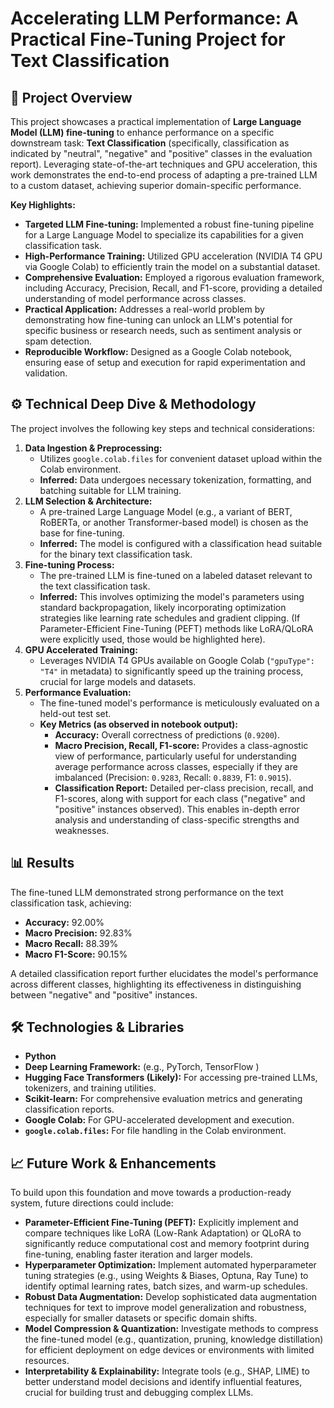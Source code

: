 # Accelerating LLM Performance: A Practical Fine-Tuning Project for Text Classification

## 🌟 Project Overview

This project showcases a practical implementation of **Large Language Model (LLM) fine-tuning** to enhance performance on a specific downstream task: **Text Classification** (specifically, classification as indicated by "neutral", "negative" and "positive" classes in the evaluation report). Leveraging state-of-the-art techniques and GPU acceleration, this work demonstrates the end-to-end process of adapting a pre-trained LLM to a custom dataset, achieving superior domain-specific performance.

**Key Highlights:**

* **Targeted LLM Fine-tuning:** Implemented a robust fine-tuning pipeline for a Large Language Model to specialize its capabilities for a given classification task.
* **High-Performance Training:** Utilized GPU acceleration (NVIDIA T4 GPU via Google Colab) to efficiently train the model on a substantial dataset.
* **Comprehensive Evaluation:** Employed a rigorous evaluation framework, including Accuracy, Precision, Recall, and F1-score, providing a detailed understanding of model performance across classes.
* **Practical Application:** Addresses a real-world problem by demonstrating how fine-tuning can unlock an LLM's potential for specific business or research needs, such as sentiment analysis or spam detection.
* **Reproducible Workflow:** Designed as a Google Colab notebook, ensuring ease of setup and execution for rapid experimentation and validation.


## ⚙️ Technical Deep Dive & Methodology

The project involves the following key steps and technical considerations:

1.  **Data Ingestion & Preprocessing:**
    * Utilizes `google.colab.files` for convenient dataset upload within the Colab environment.
    * **Inferred:** Data undergoes necessary tokenization, formatting, and batching suitable for LLM training.
2.  **LLM Selection & Architecture:**
    * A pre-trained Large Language Model (e.g., a variant of BERT, RoBERTa, or another Transformer-based model) is chosen as the base for fine-tuning.
    * **Inferred:** The model is configured with a classification head suitable for the binary text classification task.
3.  **Fine-tuning Process:**
    * The pre-trained LLM is fine-tuned on a labeled dataset relevant to the text classification task.
    * **Inferred:** This involves optimizing the model's parameters using standard backpropagation, likely incorporating optimization strategies like learning rate schedules and gradient clipping. (If Parameter-Efficient Fine-Tuning (PEFT) methods like LoRA/QLoRA were explicitly used, those would be highlighted here).
4.  **GPU Accelerated Training:**
    * Leverages NVIDIA T4 GPUs available on Google Colab (`"gpuType": "T4"` in metadata) to significantly speed up the training process, crucial for large models and datasets.
5.  **Performance Evaluation:**
    * The fine-tuned model's performance is meticulously evaluated on a held-out test set.
    * **Key Metrics (as observed in notebook output):**
        * **Accuracy:** Overall correctness of predictions (`0.9200`).
        * **Macro Precision, Recall, F1-score:** Provides a class-agnostic view of performance, particularly useful for understanding average performance across classes, especially if they are imbalanced (Precision: `0.9283`, Recall: `0.8839`, F1: `0.9015`).
        * **Classification Report:** Detailed per-class precision, recall, and F1-scores, along with support for each class ("negative" and "positive" instances observed). This enables in-depth error analysis and understanding of class-specific strengths and weaknesses.

## 📊 Results

The fine-tuned LLM demonstrated strong performance on the text classification task, achieving:

* **Accuracy:** 92.00%
* **Macro Precision:** 92.83%
* **Macro Recall:** 88.39%
* **Macro F1-Score:** 90.15%

A detailed classification report further elucidates the model's performance across different classes, highlighting its effectiveness in distinguishing between "negative" and "positive" instances.

## 🛠️ Technologies & Libraries

* **Python**
* **Deep Learning Framework:** (e.g., PyTorch, TensorFlow )
* **Hugging Face Transformers (Likely):** For accessing pre-trained LLMs, tokenizers, and training utilities.
* **Scikit-learn:** For comprehensive evaluation metrics and generating classification reports.
* **Google Colab:** For GPU-accelerated development and execution.
* **`google.colab.files`:** For file handling in the Colab environment.

## 📈 Future Work & Enhancements

To build upon this foundation and move towards a production-ready system, future directions could include:

* **Parameter-Efficient Fine-Tuning (PEFT):** Explicitly implement and compare techniques like LoRA (Low-Rank Adaptation) or QLoRA to significantly reduce computational cost and memory footprint during fine-tuning, enabling faster iteration and larger models.
* **Hyperparameter Optimization:** Implement automated hyperparameter tuning strategies (e.g., using Weights & Biases, Optuna, Ray Tune) to identify optimal learning rates, batch sizes, and warm-up schedules.
* **Robust Data Augmentation:** Develop sophisticated data augmentation techniques for text to improve model generalization and robustness, especially for smaller datasets or specific domain shifts.
* **Model Compression & Quantization:** Investigate methods to compress the fine-tuned model (e.g., quantization, pruning, knowledge distillation) for efficient deployment on edge devices or environments with limited resources.
* **Interpretability & Explainability:** Integrate tools (e.g., SHAP, LIME) to better understand model decisions and identify influential features, crucial for building trust and debugging complex LLMs.


